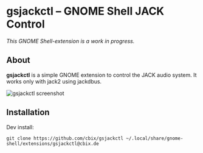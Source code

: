 # gsjackctl – GNOME Shell JACK Control

_This GNOME Shell-extension is a work in progress._

## About
**gsjackctl** is a simple GNOME extension to control the JACK audio system. It works only with jack2 using jackdbus.

![gsjackctl screenshot](https://user-images.githubusercontent.com/1295945/102540871-f8a5c500-40af-11eb-86d3-f10b5955170d.png)

## Installation

Dev install:

```
git clone https://github.com/cbix/gsjackctl ~/.local/share/gnome-shell/extensions/gsjackctl@cbix.de
```
